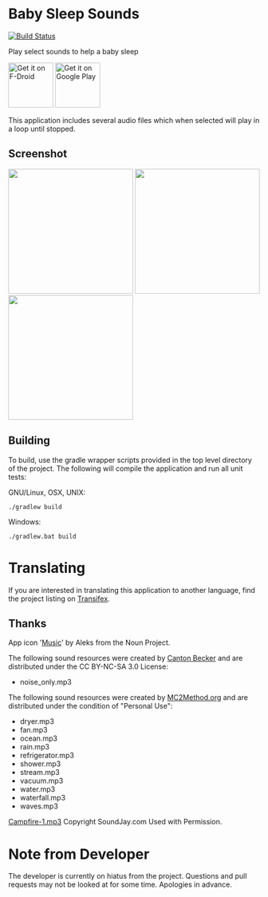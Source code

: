 # Baby Sleep Sounds
[![Build Status](https://travis-ci.org/brarcher/baby-sleep-sounds.svg?branch=master)](https://travis-ci.org/brarcher/baby-sleep-sounds)

Play select sounds to help a baby sleep

<a href="https://f-droid.org/packages/protect.babysleepsounds/" target="_blank">
<img src="https://f-droid.org/badge/get-it-on.png" alt="Get it on F-Droid" height="90"/></a>
<a href="https://play.google.com/store/apps/details?id=protect.babysleepsounds.play" target="_blank">
<img src="https://play.google.com/intl/en_us/badges/images/generic/en-play-badge.png" alt="Get it on Google Play" height="90"/></a>

This application includes several audio files which when selected will play in a loop until stopped.

## Screenshot

[<img src="https://user-images.githubusercontent.com/5264535/33806211-8cdd6fa4-dd92-11e7-9f2e-61d382519b3f.png" width=250>](https://user-images.githubusercontent.com/5264535/33806211-8cdd6fa4-dd92-11e7-9f2e-61d382519b3f.png)
[<img src="https://user-images.githubusercontent.com/5264535/33806212-8da8dfcc-dd92-11e7-8ab0-c2ea780f7939.png" width=250>](https://user-images.githubusercontent.com/5264535/33806212-8da8dfcc-dd92-11e7-8ab0-c2ea780f7939.png)
[<img src="https://user-images.githubusercontent.com/5264535/33806213-8ebbef94-dd92-11e7-8360-bd10b91b6ab4.png" width=250>](https://user-images.githubusercontent.com/5264535/33806213-8ebbef94-dd92-11e7-8360-bd10b91b6ab4.png)

## Building

To build, use the gradle wrapper scripts provided in the top level directory of the project. The following will
compile the application and run all unit tests:

GNU/Linux, OSX, UNIX:
```
./gradlew build
```

Windows:
```
./gradlew.bat build
```

# Translating

If you are interested in translating this application to another language, find the project listing on [Transifex](https://www.transifex.com/na-243/baby-sleep-sounds).

## Thanks

App icon '[Music](https://thenounproject.com/term/music/886761/)' by Aleks from the Noun Project.

The following sound resources were created by [Canton Becker](http://whitenoise.cantonbecker.com)
and are distributed under the CC BY-NC-SA 3.0 License:
 - noise_only.mp3

The following sound resources were created by [MC2Method.org](http://mc2method.org/white-noise/)
and are distributed under the condition of "Personal Use":
  - dryer.mp3
  - fan.mp3
  - ocean.mp3
  - rain.mp3
  - refrigerator.mp3
  - shower.mp3
  - stream.mp3
  - vacuum.mp3
  - water.mp3
  - waterfall.mp3
  - waves.mp3

[Campfire-1.mp3](https://www.soundjay.com/nature/campfire-1.mp3) Copyright SoundJay.com Used with Permission.

# Note from Developer
The developer is currently on hiatus from the project. Questions and pull requests may not be looked at for some time. Apologies in advance.
